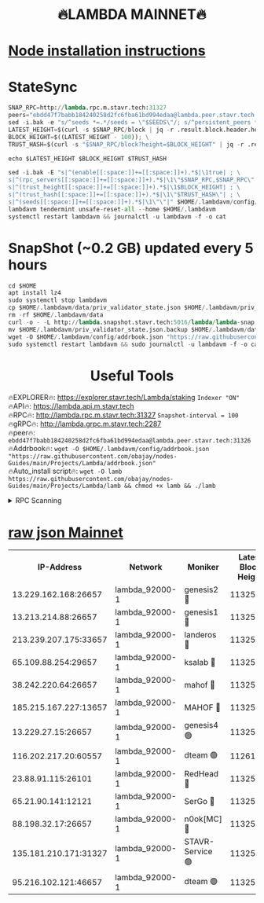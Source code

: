 <h1 align="center"> 🔥LAMBDA MAINNET🔥</h1>


[Node installation instructions](https://github.com/obajay/nodes-Guides/tree/main/Projects/Lambda)
=


# StateSync
```python
SNAP_RPC=http://lambda.rpc.m.stavr.tech:31327
peers="ebdd47f7babb184240258d2fc6fba61bd994edaa@lambda.peer.stavr.tech:31326" 
sed -i.bak -e "s/^seeds *=.*/seeds = \"$SEEDS\"/; s/^persistent_peers *=.*/persistent_peers = \"$PEERS\"/" $HOME/.lambdavm/config/config.toml
LATEST_HEIGHT=$(curl -s $SNAP_RPC/block | jq -r .result.block.header.height); \
BLOCK_HEIGHT=$((LATEST_HEIGHT - 100)); \
TRUST_HASH=$(curl -s "$SNAP_RPC/block?height=$BLOCK_HEIGHT" | jq -r .result.block_id.hash)

echo $LATEST_HEIGHT $BLOCK_HEIGHT $TRUST_HASH

sed -i.bak -E "s|^(enable[[:space:]]+=[[:space:]]+).*$|\1true| ; \
s|^(rpc_servers[[:space:]]+=[[:space:]]+).*$|\1\"$SNAP_RPC,$SNAP_RPC\"| ; \
s|^(trust_height[[:space:]]+=[[:space:]]+).*$|\1$BLOCK_HEIGHT| ; \
s|^(trust_hash[[:space:]]+=[[:space:]]+).*$|\1\"$TRUST_HASH\"| ; \
s|^(seeds[[:space:]]+=[[:space:]]+).*$|\1\"\"|" $HOME/.lambdavm/config/config.toml
lambdavm tendermint unsafe-reset-all --home $HOME/.lambdavm
systemctl restart lambdavm && journalctl -u lambdavm -f -o cat

```
# SnapShot (~0.2 GB) updated every 5 hours
```python
cd $HOME
apt install lz4
sudo systemctl stop lambdavm
cp $HOME/.lambdavm/data/priv_validator_state.json $HOME/.lambdavm/priv_validator_state.json.backup
rm -rf $HOME/.lambdavm/data
curl -o - -L http://lambda.snapshot.stavr.tech:5016/lambda/lambda-snap.tar.lz4 | lz4 -c -d - | tar -x -C $HOME/.lambdavm --strip-components 2
mv $HOME/.lambdavm/priv_validator_state.json.backup $HOME/.lambdavm/data/priv_validator_state.json
wget -O $HOME/.lambdavm/config/addrbook.json "https://raw.githubusercontent.com/obajay/nodes-Guides/main/Projects/Lambda/addrbook.json"
sudo systemctl restart lambdavm && sudo journalctl -u lambdavm -f -o cat
```
 <h1 align="center"> Useful Tools</h1>

🔥EXPLORER🔥:      https://explorer.stavr.tech/Lambda/staking	        `Indexer "ON"` \
🔥API🔥: 			 		 https://lambda.api.m.stavr.tech \
🔥RPC🔥:           http://lambda.rpc.m.stavr.tech:31327	              `Snapshot-interval = 100` \
🔥gRPC🔥:          http://lambda.grpc.m.stavr.tech:2287 \
🔥peer🔥:					 `ebdd47f7babb184240258d2fc6fba61bd994edaa@lambda.peer.stavr.tech:31326` \
🔥Addrbook🔥:    ```wget -O $HOME/.lambdavm/config/addrbook.json "https://raw.githubusercontent.com/obajay/nodes-Guides/main/Projects/Lambda/addrbook.json"``` \
🔥Auto_install script🔥: ```wget -O lamb https://raw.githubusercontent.com/obajay/nodes-Guides/main/Projects/Lambda/lamb && chmod +x lamb && ./lamb```


<details>
<summary>RPC Scanning</summary>

<h2 align="center"> We scan nodes in real time every 4 hours. And we provide the final result of RPC endpoints.
We cannot influence the operation of these nodes in any way. </h2>


```python
If Voting Power is higher than 0 --> then the Node is a validator of the network and may be subject to attack and be a potential threat to the chain.
```
```python
We marked such validators with a red symbol
```

</details>

[raw json Mainnet](https://rpc-check.lambm.stavr.tech/lambm/rpc-lambm-result.json)
=


<table><tr><th>IP-Address</th><th>Network</th><th>Moniker</th><th>Latest Block Height</th><th>Earliest Block Height</th><th>Catching Up</th><th>Tx Index</th><th>Voting Power</th><th>Scan Time</th></tr><tr><td>13.229.162.168:26657</td><td>lambda_92000-1</td><td>genesis2 🔴</td><td>11325904</td><td>1</td><td>False</td><td>on</td><td>16710754</td><td>2024-01-24T21:25:33.122101660UTC</td></tr><tr><td>13.213.214.88:26657</td><td>lambda_92000-1</td><td>genesis1 🔴</td><td>11325904</td><td>1</td><td>False</td><td>on</td><td>107835</td><td>2024-01-24T21:25:38.071593131UTC</td></tr><tr><td>213.239.207.175:33657</td><td>lambda_92000-1</td><td>landeros 🔴</td><td>11325902</td><td>8136001</td><td>False</td><td>off</td><td>1396601</td><td>2024-01-24T21:25:27.423607280UTC</td></tr><tr><td>65.109.88.254:29657</td><td>lambda_92000-1</td><td>ksalab 🔴</td><td>11325905</td><td>8715001</td><td>False</td><td>on</td><td>510465</td><td>2024-01-24T21:25:41.106473735UTC</td></tr><tr><td>38.242.220.64:26657</td><td>lambda_92000-1</td><td>mahof 🔴</td><td>11325900</td><td>10131001</td><td>False</td><td>off</td><td>770350</td><td>2024-01-24T21:25:20.702615556UTC</td></tr><tr><td>185.215.167.227:13657</td><td>lambda_92000-1</td><td>MAHOF 🔴</td><td>11325904</td><td>10134001</td><td>False</td><td>on</td><td>2051510</td><td>2024-01-24T21:25:36.754699106UTC</td></tr><tr><td>13.229.27.15:26657</td><td>lambda_92000-1</td><td>genesis4 🟢</td><td>11325904</td><td>11043001</td><td>False</td><td>on</td><td>0</td><td>2024-01-24T21:25:36.426718332UTC</td></tr><tr><td>116.202.217.20:60557</td><td>lambda_92000-1</td><td>dteam 🟢</td><td>11261207</td><td>11223001</td><td>False</td><td>on</td><td>0</td><td>2024-01-24T21:25:20.966174007UTC</td></tr><tr><td>23.88.91.115:26101</td><td>lambda_92000-1</td><td>RedHead 🔴</td><td>11325902</td><td>11225902</td><td>False</td><td>off</td><td>553202</td><td>2024-01-24T21:25:27.745657015UTC</td></tr><tr><td>65.21.90.141:12121</td><td>lambda_92000-1</td><td>SerGo 🔴</td><td>11325906</td><td>11225906</td><td>False</td><td>off</td><td>10611952</td><td>2024-01-24T21:25:43.679515875UTC</td></tr><tr><td>88.198.32.17:26657</td><td>lambda_92000-1</td><td>n0ok[MC] 🔴</td><td>11325907</td><td>11225907</td><td>False</td><td>off</td><td>1578630</td><td>2024-01-24T21:25:46.644845167UTC</td></tr><tr><td>135.181.210.171:31327</td><td>lambda_92000-1</td><td>STAVR-Service 🟢</td><td>11325905</td><td>11322001</td><td>False</td><td>on</td><td>0</td><td>2024-01-24T21:25:40.439921184UTC</td></tr><tr><td>95.216.102.121:46657</td><td>lambda_92000-1</td><td>dteam 🟢</td><td>11325905</td><td>11325001</td><td>False</td><td>off</td><td>0</td><td>2024-01-24T21:25:40.795708182UTC</td></tr></table>
